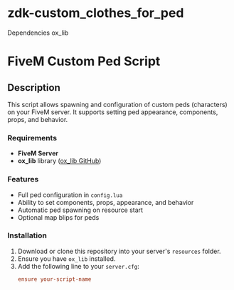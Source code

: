 # zdk-custom_clothes_for_ped
Dependencies ox_lib


# FiveM Custom Ped Script

## Description
This script allows spawning and configuration of custom peds (characters) on your FiveM server. It supports setting ped appearance, components, props, and behavior.

### Requirements
- **FiveM Server**
- **ox_lib** library ([ox_lib GitHub](https://github.com/overextended/ox_lib))

### Features
- Full ped configuration in `config.lua`
- Ability to set components, props, appearance, and behavior
- Automatic ped spawning on resource start
- Optional map blips for peds

### Installation
1. Download or clone this repository into your server's `resources` folder.
2. Ensure you have `ox_lib` installed.
3. Add the following line to your `server.cfg`:
   ```cfg
   ensure your-script-name
